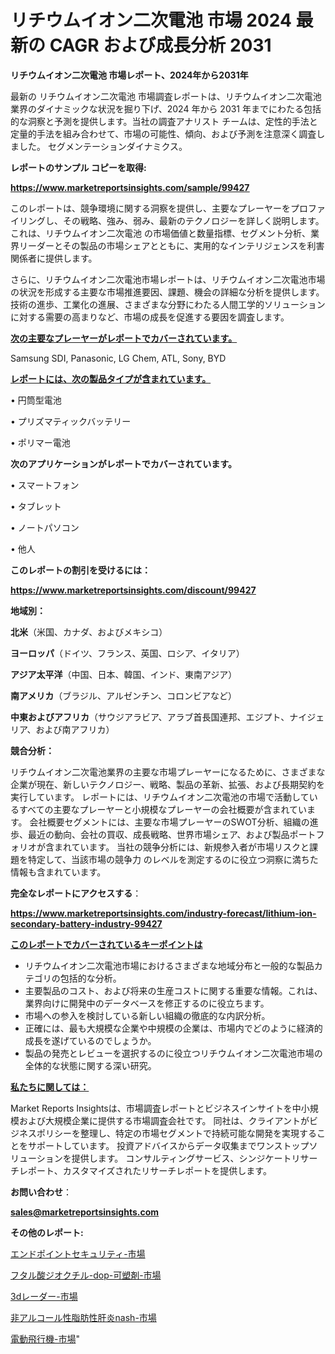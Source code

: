 # リチウムイオン二次電池 市場 2024 最新の CAGR および成長分析 2031

<strong>リチウムイオン二次電池 市場レポート、2024年から2031年</strong>

最新の リチウムイオン二次電池 市場調査レポートは、リチウムイオン二次電池 業界のダイナミックな状況を掘り下げ、2024 年から 2031 年までにわたる包括的な洞察と予測を提供します。当社の調査アナリスト チームは、定性的手法と定量的手法を組み合わせて、市場の可能性、傾向、および予測を注意深く調査しました。 セグメンテーションダイナミクス。



<strong>レポートのサンプル コピーを取得:</strong> <a href=https://www.marketreportsinsights.com/sample/99427>

<strong><u>https://www.marketreportsinsights.com/sample/99427</u></strong></a>

このレポートは、競争環境に関する洞察を提供し、主要なプレーヤーをプロファイリングし、その戦略、強み、弱み、最新のテクノロジーを詳しく説明します。 これは、リチウムイオン二次電池 の市場価値と数量指標、セグメント分析、業界リーダーとその製品の市場シェアとともに、実用的なインテリジェンスを利害関係者に提供します。

さらに、リチウムイオン二次電池市場レポートは、リチウムイオン二次電池市場の状況を形成する主要な市場推進要因、課題、機会の詳細な分析を提供します。 技術の進歩、工業化の進展、さまざまな分野にわたる人間工学的ソリューションに対する需要の高まりなど、市場の成長を促進する要因を調査します。



<strong><u>次の主要なプレーヤーがレポートでカバーされています。</u></strong>

Samsung SDI, Panasonic, LG Chem, ATL, Sony, BYD



<strong><u><b>レポートには、次の製品タイプが含まれています。</b></u></strong>

• 円筒型電池

• プリズマティックバッテリー

• ポリマー電池



<strong><b>次のアプリケーションがレポートでカバーされています。</b></strong>

• スマートフォン

• タブレット

• ノートパソコン

• 他人



<strong><b>このレポートの割引を受けるには：</b></strong><a href=https://www.marketreportsinsights.com/discount/99427>

<strong><u>https://www.marketreportsinsights.com/discount/99427</u></strong></a>



<strong>地域別：</strong>



<strong>北米</strong>（米国、カナダ、およびメキシコ）



<strong>ヨーロッパ</strong>（ドイツ、フランス、英国、ロシア、イタリア）



<strong>アジア太平洋</strong>（中国、日本、韓国、インド、東南アジア）



<strong>南アメリカ</strong>（ブラジル、アルゼンチン、コロンビアなど）



<strong>中東およびアフリカ</strong>（サウジアラビア、アラブ首長国連邦、エジプト、ナイジェリア、および南アフリカ）



<strong>競合分析：</strong>

リチウムイオン二次電池業界の主要な市場プレーヤーになるために、さまざまな企業が現在、新しいテクノロジー、戦略、製品の革新、拡張、および長期契約を実行しています。 レポートには、リチウムイオン二次電池の市場で活動しているすべての主要なプレーヤーと小規模なプレーヤーの会社概要が含まれています。 会社概要セグメントには、主要な市場プレーヤーのSWOT分析、組織の進歩、最近の動向、会社の買収、成長戦略、世界市場シェア、および製品ポートフォリオが含まれています。 当社の競争分析には、新規参入者が市場リスクと課題を特定して、当該市場の競争力 のレベルを測定するのに役立つ洞察に満ちた情報も含まれています。



<strong>完全なレポートにアクセスする</strong>：

<a href=https://www.marketreportsinsights.com/industry-forecast/lithium-ion-secondary-battery-industry-99427>

<strong><u>https://www.marketreportsinsights.com/industry-forecast/lithium-ion-secondary-battery-industry-99427</u></strong></a>



<strong><u><b>このレポートでカバーされているキーポイントは</b></u></strong>
<ul>
  <li>リチウムイオン二次電池市場におけるさまざまな地域分布と一般的な製品カテゴリの包括的な分析。</li>
  <li>主要製品のコスト、および将来の生産コストに関する重要な情報。これは、業界向けに開発中のデータベースを修正するのに役立ちます。</li>
  <li>市場への参入を検討している新しい組織の徹底的な内訳分析。</li>
  <li>正確には、最も大規模な企業や中規模の企業は、市場内でどのように経済的成長を遂げているのでしょうか。</li>
  <li>製品の発売とレビューを選択するのに役立つリチウムイオン二次電池市場の全体的な状態に関する深い研究。</li>
</ul>


<strong><u><b>私たちに関しては：</b></u></strong>

Market Reports Insightsは、市場調査レポートとビジネスインサイトを中小規模および大規模企業に提供する市場調査会社です。 同社は、クライアントがビジネスポリシーを整理し、特定の市場セグメントで持続可能な開発を実現することをサポートしています。 投資アドバイスからデータ収集までワンストップソリューションを提供します。 コンサルティングサービス、シンジケートリサーチレポート、カスタマイズされたリサーチレポートを提供します。



<strong><b>お問い合わせ</b></strong>：

<a href=mailto:sales@marketreportsinsights.com>

<strong><u>sales@marketreportsinsights.com</u></strong></a>



<strong>その他のレポート:</strong>

<a href=https://www.linkedin.com/pulse/エンドポイントセキュリティ-市場-2023-最新の-cagr-および成長分析-2030-pr-news-hub-nwzhf/>エンドポイントセキュリティ-市場</a>

<a href=https://www.linkedin.com/pulse/フタル酸ジオクチル-dop-可塑剤-市場-2023-swot-分析と最新イノベーション-sjzyf/>フタル酸ジオクチル-dop-可塑剤-市場</a>

<a href=https://www.linkedin.com/pulse/3dレーダー-市場-2023-swot-分析と成長率-2030-analytics-achievers-24-analysis-efrff/>3dレーダー-市場</a>

<a href=https://www.linkedin.com/pulse/非アルコール性脂肪性肝炎nash-市場-2023-最新の-cagr-および成長分析-2030-pr-news-hub-1uluf/>非アルコール性脂肪性肝炎nash-市場</a>

<a href=https://www.linkedin.com/pulse/電動飛行機-市場-2023-最新の-cagr-および成長分析-2030-ht0df/>電動飛行機-市場</a>"
